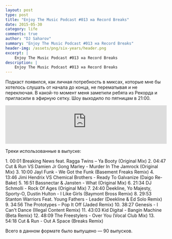 ```yaml
---
layout: post
type: post
title: "Enjoy The Music Podcast #013 на Record Breaks"
date: 2015-05-30
category: life
comments: true
author: "DJ Saharov"
summary: "Enjoy The Music Podcast #013 на Record Breaks"
header-img: /assets/png/six-years/header.png
excerpt: |
    Enjoy The Music Podcast #013 на Record Breaks
description: |
    Enjoy The Music Podcast #013 на Record Breaks
---
```


<p>
<span class="firstcharacter">П</span>одкаст появился, как личная потребность в миксах, которые мне бы хотелось слушать от начала до конца, не перематывая и не переключая. В какой-то момент меня заметили ребята из Рекорда и пригласили в эфирную сетку. Шоу выходило по пятницам в 21:00.
</p>

<iframe width="100%" height="120" src="https://player-widget.mixcloud.com/widget/iframe/?hide_cover=1&feed=%2Fdjsaharovofficial%2Fdj-saharov-enjoy-the-music-podcast-013%2F" frameborder="0" allow="encrypted-media; fullscreen; autoplay; idle-detection; speaker-selection; web-share;" ></iframe>

<p>Треки использованные в выпуске:</p>
1. 00:01 Breaking News feat. Ragga Twins – Ya Booty (Original Mix)
2. 04:47 Cut & Run VS Damien Jr Gong Marley - Murder In The Jamrock (Original Mix)
3. 10:00 Jayl Funk - We Got the Funk (Basement Freaks Remix)
4. 13:46 Jimi Hendrix VS Chemical Brothers - Ready To Galvanize (Daigo Re-Bake)
5. 16:51 Bassnectar & Jansten - What (Original Mix)
6. 21:34 DJ Schmolli - Rock Of Ages (Original Mix)
7. 24:40 Deekline, Yo Majesty, Sporty-O, Dustin Hulton - I Like Girls (Baymont Bross Remix)
8. 29:53 Stanton Warriors Feat. Young Fathers - Leader (Deekline & Ed Solo Remix)
9. 34:56 The Prototypes – Pop It Off (Jaded Remix)
10. 38:27 Genesis - I Can't Dance (Illegal Content Remix)
11. 43:03 Kid Digital - Bangin Machine (Beta Remix)
12. 48:09 The Freestylers - Over You (Vocal Club Mix)
13. 54:18 Cut & Run - Out A Space (Breaks Remix)

<p>Всего в данном формате было выпущено &mdash; 90 выпусков.</p>